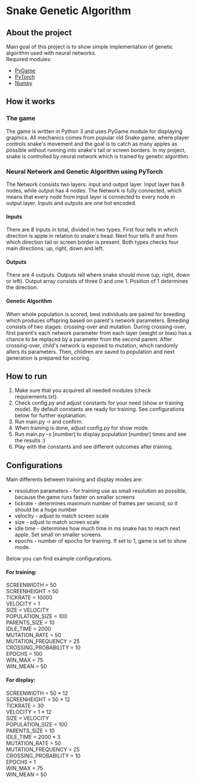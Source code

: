 # Snake Genetic Algorithm
## About the project
Main goal of this project is to show simple implementation of genetic algorithm used with neural networks.  
Required modules:
* [PyGame](https://www.pygame.org/)
* [PyTorch](https://pytorch.org/)
* [Numpy](https://numpy.org/)

## How it works
### The game
The game is written in Python 3 and uses PyGame module for displaying graphics. All mechanics comes from popular old Snake game, where player controls snake's movement and the goal is to catch as many apples as possible without running into snake's tail or screen borders. In my project, snake is controlled by neural network which is trained by genetic algorithm.  
### Neural Network and Genetic Algorithm using PyTorch
The Network consists two layers: input and output layer. Input layer has 8 nodes, while output has 4 nodes. The Network is fully connected, which means that every node from input layer is connected to every node in output layer. Inputs and outputs are one hot encoded.
#### Inputs
There are 8 inputs in total, divided in two types. First four tells in which direction is apple in relation to snake's head.
Next four tells if and from which direction tail or screen border is present. Both types checks four main directions: up, right, down and left.
#### Outputs
There are 4 outputs. Outputs tell where snake should move (up, right, down or left). Output array consists of three 0 and one 1. Position of 1 determines the direction.
#### Genetic Algorithm
When whole population is scored, best individuals are paired for breeding which produces offspring based on parent's network parameters. Breeding consists of two stages: crossing-over and mutation.
During crossing-over, first parent's each network parameter from each layer (weight or bias) has a chance to be replaced by a parameter from the second parent. After crossing-over, child's network is exposed to mutation, which randomly alters its parameters. Then, children are saved to population and next generation is prepared for scoring.
## How to run
1. Make sure that you acquired all needed modules (check requirements.txt).
2. Check config.py and adjust constants for your need (show or training mode). By default constants are ready for training. See configurations below for further explanation.
3. Run main.py -r and confirm.
5. When training is done, adjust config.py for show mode.
6. Run main.py -s [number] to display population [number] times and see the results :)
7. Play with the constants and see different outcomes after training.

## Configurations
Main differents between training and display modes are: 
* resolution parameters - for training use as small resolution as possible, because the game runs faster on smaller screens
* tickrate -  determines maximum number of frames per second, so it should be a huge number
* velocity - adjust to match screen scale
* size - adjust to match screen scale
* idle time - determines how much time in ms snake has to reach next apple. Set small on smaller screens.
* epochs - number of epochs for training. If set to 1, game is set to show mode. 

Below you can find example configurations.
#### For training:
SCREENWIDTH = 50  
SCREENHEIGHT = 50  
TICKRATE = 10000  
VELOCITY = 1  
SIZE = VELOCITY  
POPULATION_SIZE = 100  
PARENTS_SIZE = 10  
IDLE_TIME = 2000  
MUTATION_RATE = 50  
MUTATION_FREQUENCY = 25  
CROSSING_PROBABILITY = 10  
EPOCHS = 100  
WIN_MAX = 75  
WIN_MEAN = 50  
#### For display:
SCREENWIDTH = 50 * 12  
SCREENHEIGHT = 50 * 12  
TICKRATE = 30  
VELOCITY = 1 * 12  
SIZE = VELOCITY   
POPULATION_SIZE = 100  
PARENTS_SIZE = 10  
IDLE_TIME = 2000 * 3  
MUTATION_RATE = 50  
MUTATION_FREQUENCY = 25  
CROSSING_PROBABILITY = 10  
EPOCHS = 1  
WIN_MAX = 75  
WIN_MEAN = 50  
